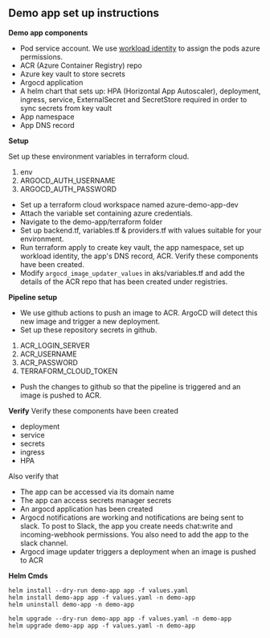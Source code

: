 
## Demo app set up instructions

**Demo app components**
 - Pod service account. We use [workload identity](https://surajblog.medium.com/workload-identity-in-aks-with-terraform-9d6866b2bfa2) to assign the pods azure permissions.
 - ACR (Azure Container Registry) repo
 - Azure key vault to store secrets
 - Argocd application
 - A helm chart that sets up: HPA (Horizontal App Autoscaler), deployment, ingress, service, ExternalSecret and SecretStore required in order to sync secrets from key vault
 - App namespace
 - App DNS record


**Setup**

Set up these environment variables in terraform cloud.
1. env
2. ARGOCD_AUTH_USERNAME 
3. ARGOCD_AUTH_PASSWORD

 - Set up a terraform cloud workspace named azure-demo-app-dev 
 - Attach the variable set containing azure credentials.
 - Navigate to the demo-app/terraform folder
 - Set up backend.tf, variables.tf & providers.tf with values suitable for your environment.
 - Run terraform apply to create key vault, the app namespace, set up workload identity, the app's DNS record, ACR. Verify these components have been created.
 - Modify `argocd_image_updater_values` in aks/variables.tf and add the details of the ACR repo that has been created under registries.


**Pipeline setup**
- We use github actions to push an image to ACR. ArgoCD will detect this new image and trigger a new deployment.
- Set up these repository secrets in github.

1. ACR_LOGIN_SERVER
2. ACR_USERNAME
3. ACR_PASSWORD
4. TERRAFORM_CLOUD_TOKEN

- Push the changes to github so that the pipeline is triggered and an image is pushed to ACR.

**Verify**
Verify these components have been created

- deployment
- service
- secrets
- ingress
- HPA

Also verify that
- The app can be accessed via its domain name
- The app can access secrets manager secrets
- An argocd application has been created
-  Argocd notifications are working and notifications are being sent to slack. To post to Slack, the app you create needs chat:write and incoming-webhook permissions. You also need to add the app to the slack channel.
-  Argocd image updater triggers a deployment when an image is pushed to ACR

**Helm Cmds**

    helm install --dry-run demo-app app -f values.yaml
    helm install demo-app app -f values.yaml -n demo-app
    helm uninstall demo-app -n demo-app
    
    helm upgrade --dry-run demo-app app -f values.yaml -n demo-app
    helm upgrade demo-app app -f values.yaml -n demo-app
